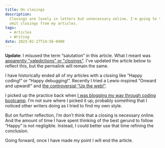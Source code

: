 ```yaml
---
title: On closings
description:
  Closings are lovely in letters but unnecessary online. I'm going to try to
  omit closings from my articles.
tags:
  - Articles
  - Writing
date: 2023-02-27T14:56-0400
---
```


**Update**: I misused the term “salutation” in this article. What I meant was
[apparently "valedictions" or "closings"](https://english.stackexchange.com/questions/51792/what-term-is-used-for-the-closing-of-a-letter).
I've updated the article below to reflect this, but the permalink will remain
the same.

I have historically ended all of my articles with a closing like “Happy coding!”
or “Happy debugging!”. Recently I tried a Lewis-inspired “Onward and upward!”
and [the controversial “Up the web!”](/notes/49).

I picked up the practice back when
[I was blogging my way through coding bootcamp](https://medium.com/@seanmcp/js-basics-functions-23637174f4f).
I’m not sure where I picked it up; probably something that I noticed other
writers doing as I tried to find my own style.

But on further reflection, I’m don’t think that a closing is necessary online.
And the amount of time I have spent thinking of the best gerund to follow
“Happy” is not negligible. Instead, I could better use that time refining the
conclusion.

Going forward, once I have made my point I will end the article.
